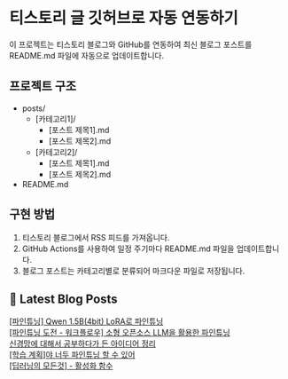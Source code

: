 
# 티스토리 글 깃허브로 자동 연동하기

이 프로젝트는 티스토리 블로그와 GitHub를 연동하여 최신 블로그 포스트를 README.md 파일에 자동으로 업데이트합니다.

## 프로젝트 구조

- posts/
  - [카테고리1]/
    - [포스트 제목1].md
    - [포스트 제목2].md
  - [카테고리2]/
    - [포스트 제목1].md
    - [포스트 제목2].md
- README.md

## 구현 방법

1. 티스토리 블로그에서 RSS 피드를 가져옵니다.
2. GitHub Actions를 사용하여 일정 주기마다 README.md 파일을 업데이트합니다.
3. 블로그 포스트는 카테고리별로 분류되어 마크다운 파일로 저장됩니다.

## 📕 Latest Blog Posts

<a href="https://eunmastudio.tistory.com/59">[파인튜닝] Qwen 1.5B(4bit) LoRA로 파인튜닝</a></br><a href="https://eunmastudio.tistory.com/58">[파인튜닝 도전 - 워크플로우]  소형 오픈소스 LLM을 활용한 파인튜닝</a></br><a href="https://eunmastudio.tistory.com/57">신경망에 대해서 공부하다가 든 아이디어 정리</a></br><a href="https://eunmastudio.tistory.com/55">[학습 계획]야 너두 파인튜닝 할 수 있어</a></br><a href="https://eunmastudio.tistory.com/54">[딥러닝의 모든것] - 활성화 함수</a></br>
